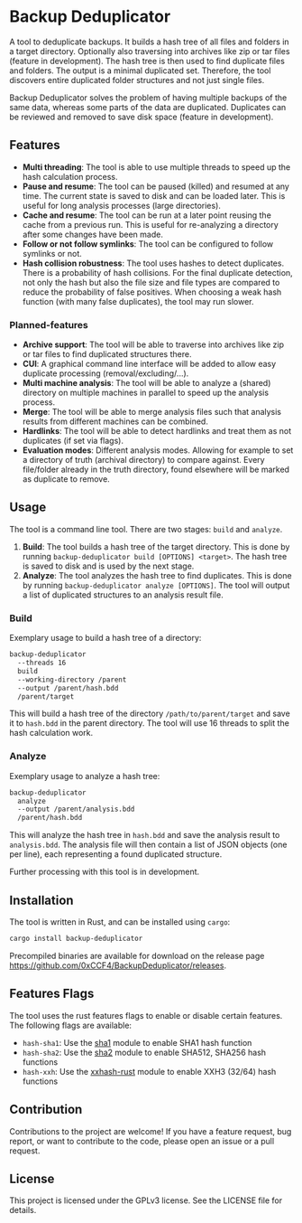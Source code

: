 # Backup Deduplicator
A tool to deduplicate backups. It builds a hash tree of all files and folders
in a target directory. Optionally also traversing into archives like zip or tar
files (feature in development). The hash tree is then used to find duplicate
files and folders. The output is a minimal duplicated set. Therefore, the tool
discovers entire duplicated folder structures and not just single files.

Backup Deduplicator solves the problem of having multiple backups of the same
data, whereas some parts of the data are duplicated. Duplicates can be reviewed
and removed to save disk space (feature in development).

## Features
* **Multi threading**: The tool is able to use multiple threads to speed up the
  hash calculation process.
* **Pause and resume**: The tool can be paused (killed) and resumed at any time. The
  current state is saved to disk and can be loaded later. This is useful for long
  analysis processes (large directories).
* **Cache and resume**: The tool can be run at a later point reusing the cache from
  a previous run. This is useful for re-analyzing a directory after some changes
  have been made.
* **Follow or not follow symlinks**: The tool can be configured to follow symlinks
  or not.
* **Hash collision robustness**: The tool uses hashes to detect duplicates.
  There is a probability of hash collisions. For the final duplicate detection,
  not only the hash but also the file size and file types are compared to reduce
  the probability of false positives. When choosing a weak hash function (with many
  false duplicates), the tool may run slower.

### Planned-features
* **Archive support**: The tool will be able to traverse into archives like zip
  or tar files to find duplicated structures there.
* **CUI**: A graphical command line interface will be added to allow easy duplicate
  processing (removal/excluding/...).
* **Multi machine analysis**: The tool will be able to analyze a (shared) directory 
  on multiple machines in parallel to speed up the analysis process.
* **Merge**: The tool will be able to merge analysis files such that analysis results
  from different machines can be combined.
* **Hardlinks**: The tool will be able to detect hardlinks and treat them as not duplicates
  (if set via flags).
* **Evaluation modes**: Different analysis modes. Allowing for example to set a
  directory of truth (archival directory) to compare against. Every file/folder already
  in the truth directory, found elsewhere will be marked as duplicate to remove. 

## Usage
The tool is a command line tool. There are two stages: `build` and `analyze`.
 1. **Build**: The tool builds a hash tree of the target directory. This is done
    by running `backup-deduplicator build [OPTIONS] <target>`. The hash tree is saved to
    disk and is used by the next stage.
2. **Analyze**: The tool analyzes the hash tree to find duplicates. This is done
    by running `backup-deduplicator analyze [OPTIONS]`. The tool will output a list of
    duplicated structures to an analysis result file.

### Build
Exemplary usage to build a hash tree of a directory:
```bash
backup-deduplicator
  --threads 16
  build
  --working-directory /parent
  --output /parent/hash.bdd
  /parent/target
```
This will build a hash tree of the directory `/path/to/parent/target` and save it to
`hash.bdd` in the parent directory. The tool will use 16 threads to split the hash
calculation work.

### Analyze
Exemplary usage to analyze a hash tree:
```bash
backup-deduplicator
  analyze
  --output /parent/analysis.bdd
  /parent/hash.bdd
```
This will analyze the hash tree in `hash.bdd` and save the analysis result to `analysis.bdd`.
The analysis file will then contain a list of JSON objects (one per line),
each representing a found duplicated structure.

Further processing with this tool is in development.

## Installation
The tool is written in Rust, and can be installed using `cargo`:
```bash
cargo install backup-deduplicator
```

Precompiled binaries are available for download on the release page
<https://github.com/0xCCF4/BackupDeduplicator/releases>.

## Features Flags
The tool uses the rust features flags to enable or disable certain features.
The following flags are available:
* `hash-sha1`: Use the [sha1](https://crates.io/crates/sha1) module to enable SHA1 hash function
* `hash-sha2`: Use the [sha2](https://crates.io/crates/sha2) module to enable SHA512, SHA256 hash functions
* `hash-xxh`: Use the [xxhash-rust](https://crates.io/crates/xxhash-rust) module to enable XXH3 (32/64) hash functions

## Contribution
Contributions to the project are welcome! If you have a feature request,
bug report, or want to contribute to the code, please open an
issue or a pull request.

## License
This project is licensed under the GPLv3 license. See the LICENSE file for details.
